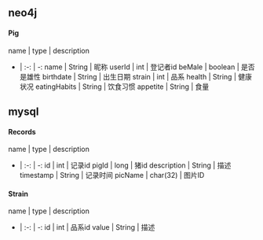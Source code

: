 ## neo4j
#### Pig
name | type | description
- | :-: | -:
name | String | 昵称
userId | int | 登记者id
beMale | boolean | 是否是雄性
birthdate | String | 出生日期
strain | int | 品系
health | String | 健康状况
eatingHabits | String | 饮食习惯
appetite | String | 食量

## mysql
#### Records
name | type | description
- | :-: | -:
id | int | 记录id
pigId | long | 猪id
description | String | 描述
timestamp | String | 记录时间
picName | char(32) | 图片ID
#### Strain
name | type | description
- | :-: | -:
id | int | 品系id
value | String | 描述